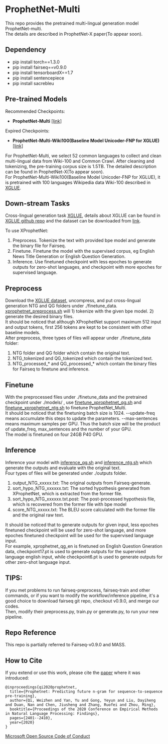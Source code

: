 # ProphetNet-Multi

This repo provides the pretrained multi-lingual generation model ProphetNet-multi.  
The details are described in ProphetNet-X paper(To appear soon).

## Dependency

- pip install torch==1.3.0  
- pip install fairseq==v0.9.0  
- pip install tensorboardX==1.7  
- pip install sentencepiece  
- pip install sacrebleu

## Pre-trained Models

Recommended Checkpoints:
- **ProphetNet-Multi** [[link]](https://msraprophetnet.blob.core.windows.net/prophetnet/release_checkpoints/prophetnet_multi.pt)

Expired Checkpoints:
- **ProphetNet-Multi-Wiki100(Baseline Model Unicoder-FNP for XGLUE)** [[link]](https://msraprophetnet.blob.core.windows.net/prophetnet/release_checkpoints/prophetnet_multi_wiki100.pt)

For ProphetNet-Multi, we select 52 common languages to collect and clean multi-lingual data from Wiki-100 and Common Crawl. After cleaning and tokenizing, the pre-training corpus size is 1.5TB. The detailed description can be found in ProphetNet-X(To appear soon).  
For ProphetNet-Multi-Wiki100(Baseline Model Unicoder-FNP for XGLUE), it is pretrained with 100 languages Wikipedia data Wiki-100 described in [XGLUE](https://arxiv.org/abs/2004.01401).


## Down-stream Tasks
Cross-lingual generation task [XGLUE](https://arxiv.org/abs/2004.01401), details about XGLUE can be found in [XGLUE github repo](https://github.com/microsoft/XGLUE) and the dataset can be downloaded from [link](https://microsoft.github.io/XGLUE/).  

To use XProphetNet:  
1) Preprocess. Tokenize the text with provided bpe model and generate the binary file for Fairseq.  
2) Finetune. Finetune the model with the supervised corpus, eg English News Title Generation or English Question Generation.
3) Inference. Use finetuned checkpoint with less epoches to generate outputs for zero-shot languages, and checkpoint with more epoches for supervised language.


## Preprocess
Download the [XGLUE dataset](https://microsoft.github.io/XGLUE/), uncompress, and put cross-lingual generation NTG and QG folders under ./finetune_data.  
[xprophetnet_preprocess.sh](https://github.com/microsoft/ProphetNet/blob/master/ProphetNet_Multi/xprophetnet_preprocess.sh) will 1) tokenize with the given bpe model. 2) generate the desired binary files.  
It should be noticed that although XProphetNet support maximum 512 input and output tokens, first 256 tokens are kept to be consistent with other baseline models.  
After preprocess, three types of files will appear under ./finetune_data folder:  
1) NTG folder and QG folder which contain the original text. 
2) NTG_tokenized and QG_tokenized which contain the tokenized text.  
3) NTG_processed_* and QG_processed_* which contain the binary files for Fairseq to finetune and inference.

## Finetune
With the preprocessed files under ./finetune_data and the pretrained checkpoint under ./models/ , use [finetune_xprophetnet_qg.sh](https://github.com/microsoft/ProphetNet/blob/master/ProphetNet_Multi/finetune_xprophetnet_qg.sh) and [finetune_xprophetnet_ntg.sh](https://github.com/microsoft/ProphetNet/blob/master/ProphetNet_Multi/finetune_xprophetnet_ntg.sh) to finetune ProphetNet_Multi.  
It should be noticed that the finetuning batch size is 1024. 
--update-freq means accumulate this steps to update the parameters. 
--max-sentences means maximum samples per GPU. 
Thus the batch size will be the product of update_freq, max_sentences and the number of your GPU.  
The model is finetuned on four 24GB P40 GPU.

## Inference
Inference your model with [inference_qg.sh](https://github.com/microsoft/ProphetNet/blob/master/ProphetNet_Multi/inference_qg.sh) and [inference_ntg.sh](https://github.com/microsoft/ProphetNet/blob/master/ProphetNet_Multi/finetune_xprophetnet_ntg.sh) which generate the outputs and evaluate with the original text.  
Four types of files will be generated under ./outputs folder.  
1) output_NTG_xxxxx.txt: The original outputs from Fairseq-generate.  
2) sort_hypo_NTG_xxxxxx.txt: The sorted hypothesis generated from XProphetNet, which is extracted from the former file.  
3) sort_hypo_NTG_xxxxxx.txt.post: The post-processed hypothesis file, which is recovered from the former file with bpe model
4) score_NTG_xxxxx.txt: The BLEU score  calculated with the former file and the original raw text.

It should be noticed that to generate outputs for given input, less epoches finetuned checkpoint will be used for zero-shot language,
and more epoches finetuned checkpoint will be used for the supervised language input.  
For example, xprophetnet_qg_en is finetuned on English Question Gneration data, 
checkpoint17.pt is used to generate outputs for the supervised language english input, 
while checkpoint6.pt is used to generate outputs for other zero-shot language input.


## TIPS:
If you met problems to run fairseq-preprocess, fairseq-train and other commands, or if you want to modify the workflow/inference pipeline, 
it's a good choice to download fairseq git repo, checkout v0.9.0, and merge our codes.   
Then, modify their preprocess.py, train.py or generate.py, to run your new pipeline. 

## Repo Reference
This repo is partially referred to Fairseq-v0.9.0 and MASS.



## How to Cite
If you extend or use this work, please cite the [paper](https://arxiv.org/pdf/2001.04063) where it was introduced:
```
@inproceedings{qi2020prophetnet,
  title={Prophetnet: Predicting future n-gram for sequence-to-sequence pre-training},
  author={Qi, Weizhen and Yan, Yu and Gong, Yeyun and Liu, Dayiheng and Duan, Nan and Chen, Jiusheng and Zhang, Ruofei and Zhou, Ming},
  booktitle={Proceedings of the 2020 Conference on Empirical Methods in Natural Language Processing: Findings},
  pages={2401--2410},
  year={2020}
}
```
[Microsoft Open Source Code of Conduct](https://opensource.microsoft.com/codeofconduct)
